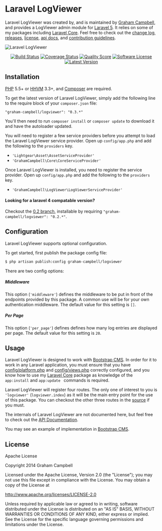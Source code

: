 Laravel LogViewer
=================

Laravel LogViewer was created by, and is maintained by [Graham Campbell](https://github.com/GrahamCampbell), and provides a LogViewer admin module for [Laravel 5](http://laravel.com). It relies on some of my packages including [Laravel Core](https://github.com/GrahamCampbell/Laravel-Core). Feel free to check out the [change log](CHANGELOG.md), [releases](https://github.com/GrahamCampbell/Laravel-LogViewer/releases), [license](LICENSE.md), [api docs](http://docs.grahamjcampbell.co.uk), and [contribution guidelines](CONTRIBUTING.md).

![Laravel LogViewer](https://cloud.githubusercontent.com/assets/2829600/4432324/c1921e52-468c-11e4-9fad-aec94401e69d.PNG)

<p align="center">
<a href="https://travis-ci.org/GrahamCampbell/Laravel-LogViewer"><img src="https://img.shields.io/travis/GrahamCampbell/Laravel-LogViewer/master.svg?style=flat-square" alt="Build Status"></img></a>
<a href="https://scrutinizer-ci.com/g/GrahamCampbell/Laravel-LogViewer/code-structure"><img src="https://img.shields.io/scrutinizer/coverage/g/GrahamCampbell/Laravel-LogViewer.svg?style=flat-square" alt="Coverage Status"></img></a>
<a href="https://scrutinizer-ci.com/g/GrahamCampbell/Laravel-LogViewer"><img src="https://img.shields.io/scrutinizer/g/GrahamCampbell/Laravel-LogViewer.svg?style=flat-square" alt="Quality Score"></img></a>
<a href="LICENSE.md"><img src="https://img.shields.io/badge/license-Apache%202.0-brightgreen.svg?style=flat-square" alt="Software License"></img></a>
<a href="https://github.com/GrahamCampbell/Laravel-LogViewer/releases"><img src="https://img.shields.io/github/release/GrahamCampbell/Laravel-LogViewer.svg?style=flat-square" alt="Latest Version"></img></a>
</p>


## Installation

[PHP](https://php.net) 5.5+ or [HHVM](http://hhvm.com) 3.3+, and [Composer](https://getcomposer.org) are required.

To get the latest version of Laravel LogViewer, simply add the following line to the require block of your `composer.json` file:

```
"graham-campbell/logviewer": "0.3.*"
```

You'll then need to run `composer install` or `composer update` to download it and have the autoloader updated.

You will need to register a few service providers before you attempt to load the Laravel LogViewer service provider. Open up `config/app.php` and add the following to the `providers` key.

* `'Lightgear\Asset\AssetServiceProvider'`
* `'GrahamCampbell\Core\CoreServiceProvider'`

Once Laravel LogViewer is installed, you need to register the service provider. Open up `config/app.php` and add the following to the `providers` key.

* `'GrahamCampbell\LogViewer\LogViewerServiceProvider'`

#### Looking for a laravel 4 compatable version?

Checkout the [0.2 branch](https://github.com/GrahamCampbell/Laravel-LogViewer/tree/0.2), installable by requiring `"graham-campbell/logviewer": "0.2.*"`.


## Configuration

Laravel LogViewer supports optional configuration.

To get started, first publish the package config file:

```bash
$ php artisan publish:config graham-campbell/logviewer
```

There are two config options:

##### Middleware

This option (`'middleware'`) defines the middleware to be put in front of the endpoints provided by this package. A common use will be for your own authentication middleware. The default value for this setting is `[]`.

##### Per Page

This option (`'per_page'`) defines defines how many log entries are displayed per page. The default value for this setting is `20`.


## Usage

Laravel LogViewer is designed to work with [Bootstrap CMS](https://github.com/GrahamCampbell/Bootstrap-CMS). In order for it to work in any Laravel application, you must ensure that you have [config/platform.php](https://github.com/GrahamCampbell/Laravel-Platform/blob/master/config/platform.php) and [config/views.php](https://github.com/GrahamCampbell/Laravel-Platform/blob/master/config/views.php) correctly configured, and you know how to use my [Laravel Core](https://github.com/GrahamCampbell/Laravel-Core) package as knowledge of the `app:install` and `app:update ` commands is required.

Laravel LogViewer will register four routes. The only one of interest to you is `'logviewer'` (`logviewer.index`) as it will be the main entry point for the use of this package. You can checkout the other three routes in the [source](https://github.com/GrahamCampbell/Laravel-LogViewer/blob/master/src/routes.php) if you must.

The internals of Laravel LogViewer are not documented here, but feel free to check out the [API Documentation](http://docs.grahamjcampbell.co.uk).

You may see an example of implementation in [Bootstrap CMS](https://github.com/GrahamCampbell/Bootstrap-CMS).


## License

Apache License

Copyright 2014 Graham Campbell

Licensed under the Apache License, Version 2.0 (the "License");
you may not use this file except in compliance with the License.
You may obtain a copy of the License at

 http://www.apache.org/licenses/LICENSE-2.0

Unless required by applicable law or agreed to in writing, software
distributed under the License is distributed on an "AS IS" BASIS,
WITHOUT WARRANTIES OR CONDITIONS OF ANY KIND, either express or implied.
See the License for the specific language governing permissions and
limitations under the License.
